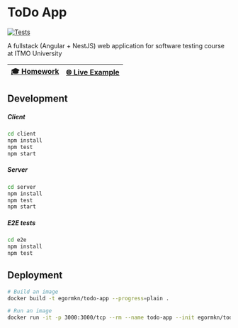 # ToDo App

[![Tests](https://github.com/egormkn/todo-app/actions/workflows/tests.yml/badge.svg)](https://github.com/egormkn/todo-app/actions/workflows/tests.yml)

A fullstack (Angular + NestJS) web application for software testing course at ITMO University

| **[:mortar_board: Homework][homework]** | **[:globe_with_meridians: Live Example][live]** |
| :--------------------: | :-------------------: |

[homework]: https://egormkn.github.io/todo-app "Homework"
[live]: https://egormkn-todo-app.herokuapp.com "Live example"

## Development

##### Client
```bash
cd client
npm install
npm test
npm start
```

##### Server
```bash
cd server
npm install
npm test
npm start
```

##### E2E tests
```bash
cd e2e
npm install
npm test
```

## Deployment

```bash
# Build an image
docker build -t egormkn/todo-app --progress=plain .

# Run an image
docker run -it -p 3000:3000/tcp --rm --name todo-app --init egormkn/todo-app
```
